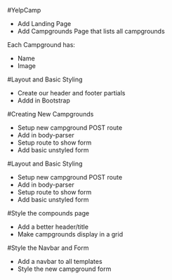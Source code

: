 #YelpCamp

* Add Landing Page  
* Add Campgrounds Page that lists all campgrounds  

Each Campground has:  
* Name  
* Image  

#Layout and Basic Styling

* Create our header and footer partials  
* Addd in Bootstrap  

#Creating New Campgrounds

* Setup new campground POST route  
* Add in body-parser  
* Setup route to show form  
* Add basic unstyled form  

#Layout and Basic Styling  

* Setup new campground POST route  
* Add in body-parser  
* Setup route to show form  
* Add basic unstyled form  

#Style the compounds page  

* Add a better header/title  
* Make campgrounds display in a grid  

#Style the Navbar and Form  
* Add a navbar to all templates  
* Style the new campground form  




